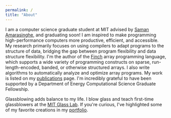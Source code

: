 ```yaml
---
permalink: /
title: "About"
---
```

I am a computer science graduate student at MIT advised by [Saman Amarasinghe](https://people.csail.mit.edu/saman/), and graduating soon! I am inspired to make programming high-performance computers more productive, efficient, and accessible.  My research primarily focuses on using compilers to adapt programs to the structure of data, bridging the gap between program flexibility and data structure flexibility. I'm the author of the [Finch](https://github.com/willow-ahrens/Finch.jl) array programming language, which supports a wide variety of programming constructs on sparse, run-length-encoded, banded, or otherwise structured arrays. I also write algorithms to automatically analyze and optimize array programs. My work is listed on my [publications](/publications/) page. I'm incredibly grateful to have been supported by a Department of Energy Computational Science Graduate Fellowship.

Glassblowing adds balance to my life. I blow glass and teach first-time glassblowers at the [MIT Glass Lab](https://glasslab.scripts.mit.edu/). If you're curious, I've highlighted some of my favorite creations in my [portfolio](/portfolio/). 
